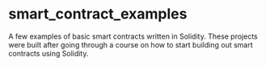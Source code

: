 # smart_contract_examples
A few examples of basic smart contracts written in Solidity. These projects were built after going through a course on how to start building out smart contracts using Solidity.
